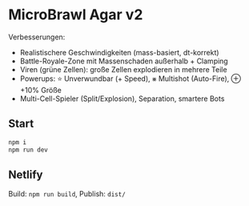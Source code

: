# MicroBrawl Agar v2

Verbesserungen:
- Realistischere Geschwindigkeiten (mass-basiert, dt-korrekt)
- Battle-Royale-Zone mit Massenschaden außerhalb + Clamping
- Viren (grüne Zellen): große Zellen explodieren in mehrere Teile
- Powerups: ⭐ Unverwundbar (+ Speed), ⨳ Multishot (Auto-Fire), ⊕ +10% Größe
- Multi-Cell-Spieler (Split/Explosion), Separation, smartere Bots

## Start
```bash
npm i
npm run dev
```

## Netlify
Build: `npm run build`, Publish: `dist/`
